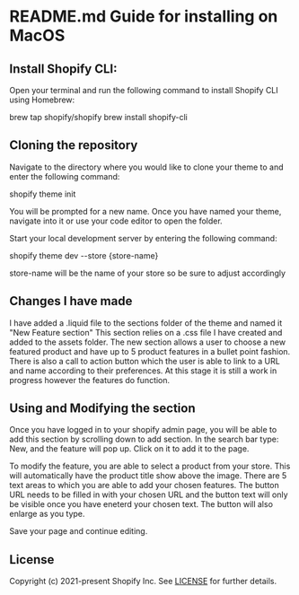 # README.md Guide for installing on MacOS

## Install Shopify CLI:

Open your terminal and run the following command to install Shopify CLI using Homebrew:

brew tap shopify/shopify
brew install shopify-cli

## Cloning the repository

Navigate to the directory where you would like to clone your theme to and enter the following command:

shopify theme init

You will be prompted for a new name. Once you have named your theme, navigate into it or use your code editor to open the folder.

Start your local development server by entering the following command: 

shopify theme dev --store {store-name}

store-name will be the name of your store so be sure to adjust accordingly

## Changes I have made

I have added a .liquid file to the sections folder of the theme and named it "New Feature section"
This section relies on a .css file I have created and added to the assets folder. 
The new section allows a user to choose a new featured product and have up to 5 product features in a bullet point fashion.
There is also a call to action button which the user is able to link to a URL and name according to their preferences.
At this stage it is still a work in progress however the features do function.

## Using and Modifying the section

Once you have logged in to your shopify admin page, you will be able to add this section by scrolling down to add section. In the search bar type: New, and the feature will pop up. Click on it to add it to the page.

To modify the feature, you are able to select a product from your store. This will automatically have the product title show above the image.
There are 5 text areas to which you are able to add your chosen features.
The button URL needs to be filled in with your chosen URL and the button text will only be visible once you have eneterd your chosen text. The button will also enlarge as you type.

Save your page and continue editing.

## License

Copyright (c) 2021-present Shopify Inc. See [LICENSE](/LICENSE.md) for further details.
